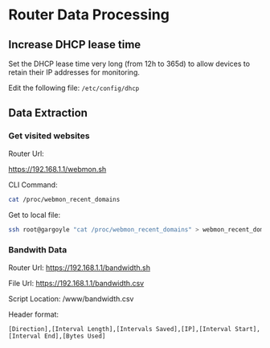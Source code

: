# Router Data Processing

## Increase DHCP lease time

 Set the DHCP lease time very long (from 12h to 365d) to allow devices to retain their IP addresses for monitoring.

 Edit the following file: `/etc/config/dhcp`

## Data Extraction

### Get visited websites

Router Url:

https://192.168.1.1/webmon.sh


CLI Command:

```bash
cat /proc/webmon_recent_domains
```

Get to local file:

```bash
ssh root@gargoyle "cat /proc/webmon_recent_domains" > webmon_recent_domains.txt
```

### Bandwith Data

Router Url:
https://192.168.1.1/bandwidth.sh

File Url:
https://192.168.1.1/bandwidth.csv

Script Location:
/www/bandwidth.csv

Header format:

```
[Direction],[Interval Length],[Intervals Saved],[IP],[Interval Start],[Interval End],[Bytes Used]
```